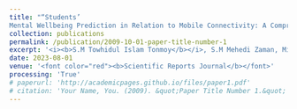 ```yaml
---
title: "“Students’
Mental Wellbeing Prediction in Relation to Mobile Connectivity: A Comprehensive Study"
collection: publications
permalink: /publication/2009-10-01-paper-title-number-1
excerpt: '<i><b>S.M Towhidul Islam Tonmoy</b></i>, S.M Mehedi Zaman, Mirza Muntasir Nishat, Fahim Faisal'
date: 2023-08-01
venue: '<font color="red"><b>Scientific Reports Journal</b></font>'
processing: 'True'
# paperurl: 'http://academicpages.github.io/files/paper1.pdf'
# citation: 'Your Name, You. (2009). &quot;Paper Title Number 1.&quot; <i>Journal 1</i>. 1(1).'
---
```

<!-- This paper is about the number 1. The number 2 is left for future work.

[Download paper here](http://academicpages.github.io/files/paper1.pdf)

Recommended citation: Your Name, You. (2009). "Paper Title Number 1." <i>Journal 1</i>. 1(1). -->